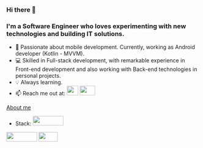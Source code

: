 ### Hi there 👋
### I'm a Software Engineer who loves experimenting with new technologies and building IT solutions.

- 📱 Passionate about mobile development. Currently, working as Android developer (Kotlin - MVVM).
- 💻 Skilled in Full-stack development, with remarkable experience in Front-end development and also working with Back-end technologies in personal projects.
- 💡 Always learning.
- 📫 Reach me out at:
<a href="mailto:almarpa4@gmail.com"><img height=25 width=30; src="https://images.icon-icons.com/2642/PNG/512/google_mail_gmail_logo_icon_159346.png" /></a>
<a href="https://www.linkedin.com/in/alejandro-marco-palomares-9aa366172/"><img height=25 width=40;        src="https://www.minneapolis.edu/sites/default/files/styles/small_300_2x/public/linkedin-540x320.jpg?itok=hDuXrnJp" /></a>
                        
 <!---<a href="https://github.com/anuraghazra/convoychat">
  <img  align="center" src="https://github-readme-stats.vercel.app/api?username=almarpa&show_icons=true&theme=tokyonight (https://github.com/anuraghazra/github-readme-stats)"/>)-->

<!---[comment]: <> (<a href="https://github.com/anuraghazra/convoychat">
  <img  align="center" src="https://github-readme-stats.vercel.app/api/top-langs/?username=almarpa&theme=tokyonight&hide=jupyter notebook,css,scss,&layout=compact(https://github.com/anuraghazra/github-readme-stats)"/>)-->

[About me](https://almarpa.github.io/portfolio/)

- Stack:
<a href="mailto:almarpa4@gmail.com"><img height=25 width=80 src="https://img.shields.io/badge/-Angular-DD0031?style=flat-square&logo=angular&logoColor=white" /></a>
<img height=25 width=80 src="https://img.shields.io/badge/Kotlin-%237F52FF.svg?logo=kotlin&logoColor=white" />
<img height=25 width=50 src="https://img.shields.io/badge/Git-F05032?logo=git&logoColor=fff" />
